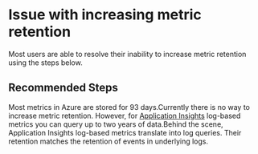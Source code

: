 <properties
  pagetitle="Issue with increasing metric retention"
  description=""
  service=""
  resource=""
  ms.author="riroloff"
  selfhelptype="Generic"
  supporttopicids="32730383"
  productpesids="16250"
  cloudenvironments="blackforest,fairfax,mooncake,public,usnat,ussec"
  disableclouds=""
  articleid="84b817b8-e53e-450b-917b-ebd1ba4ad2b7"
  ownershipid="AzureMonitoring_AzureMetrics" />
# Issue with increasing metric retention
Most users are able to resolve their inability to increase metric retention using the steps below. 

## **Recommended Steps**
Most metrics in Azure are stored for 93 days.Currently there is no way to increase metric retention. However, for [Application Insights](https://docs.microsoft.com/azure/azure-monitor/app/app-insights-overview) log-based metrics you can query up to two years of data.Behind the scene, Application Insights log-based metrics translate into log queries. Their retention matches the retention of events in underlying logs.